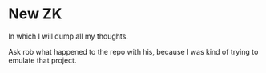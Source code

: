 # New ZK

In which I will dump all my thoughts.

Ask rob what happened to the repo with his, because I was kind of trying to emulate that project.
